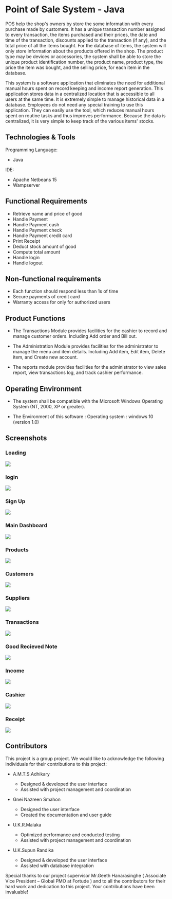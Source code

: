 


# Point of Sale System  - Java

POS help the shop's owners by store the some information with every purchase made by customers. It has  a unique transaction number assigned to every transaction, the items purchased and their prices, the date and time of the transaction, discounts applied to the transaction (if any), and the total price of all the items bought. For the database of items, the system will only store information about the products offered in the shop. The product type may be devices or accessories, the system shall be able to store the unique product identification number, the product name, product type, the price the item was bought, and the selling price, for each item in the database. 

This system is a software application that eliminates the need for additional manual hours spent on record keeping and income report generation. This application stores data in a centralized location that is accessible to all users at the same time. It is extremely simple to manage historical data in a database. Employees do not need any special training to use this application. They can easily use the tool, which reduces manual hours spent on routine tasks and thus improves performance. Because the data is centralized, it is very simple to keep track of the various items' stocks. 


## Technologies & Tools

Programming Language:
- Java

IDE:
- Apache Netbeans 15
- Wampserver

## Functional Requirements 

- Retrieve name and price of good 
- Handle Payment 
- Handle Payment cash 
- Handle Payment check 
- Handle Payment credit card 
- Print Receipt 
- Deduct stock amount of good 
- Compute total amount 
- Handle login 
- Handle logout 


## Non-functional requirements 

- Each function should respond less than 1s of time 
- Secure payments of credit card 
- Warranty access for only for authorized users 

## Product Functions 

-   The Transactions Module provides facilities for the cashier to record and manage customer orders. Including Add order and Bill out. 

-  The Administration Module provides facilities for the administrator to manage the menu and item details. Including Add item, Edit item, Delete item, and Create new account.  

-  The reports module provides facilities for the administrator to view sales report, view transactions log, and track cashier performance. 


## Operating Environment 

- The system shall be compatible with the Microsoft Windows Operating System (NT, 2000, XP or greater). 

- The Environment of this software : Operating system : windows 10 (version 1.0) 


## Screenshots

### Loading
![](Screenshots/1.png)


### login
![](Screenshots/11.png)


### Sign Up
![](Screenshots/12.png)


### Main Dashboard
![](Screenshots/2.png)


### Products
![](Screenshots/3.png)


### Customers
![](Screenshots/4.png)


### Suppliers
![](Screenshots/5.png)

### Transactions
![](Screenshots/6.png)

### Good Recieved Note
![](Screenshots/7.png)


### Income
![](Screenshots/8.png)


### Cashier 
![](Screenshots/9.png)


### Receipt
![](Screenshots/10.png)



## Contributors

This project is a group project. We would like to acknowledge the following individuals for their contributions to this project:

- A.M.T.S.Adhikary 
    - Designed & developed the user interface
    - Assisted with project management and coordination

- Gnei Nazreen Smahon 
    - Designed the user interface
    - Created the documentation and user guide

- U.K.R.Malaka 
    - Optimized performance and conducted testing
    - Assisted with project management and coordination

- U.K.Supun Randika 
    - Designed & developed the user interface
    - Assisted with database integration

Special thanks to our project supervisor Mr.Geeth Hanarasinghe ( Associate Vice President – Global PMO at Fortude ) and to all the contributors for their hard work and dedication to this project. Your contributions have been invaluable!












